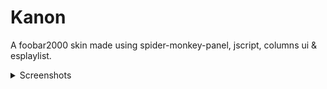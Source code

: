 # Kanon
A foobar2000 skin made using spider-monkey-panel, jscript, columns ui &amp; esplaylist.

<details>
	<summary>Screenshots</summary>
	![One](img/1.png)
	![Two](img/2.png)
	![Three](img/3.png)
</details>